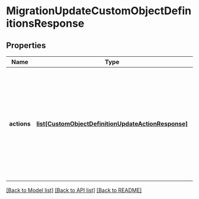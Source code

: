 # MigrationUpdateCustomObjectDefinitionsResponse

## Properties
Name | Type | Description | Notes
------------ | ------------- | ------------- | -------------
**actions** | [**list[CustomObjectDefinitionUpdateActionResponse]**](CustomObjectDefinitionUpdateActionResponse.md) | The actions of updating custom object definitions, to be performed as parts of the migration.  Currently only one action per migration is supported. | [optional] 

[[Back to Model list]](../README.md#documentation-for-models) [[Back to API list]](../README.md#documentation-for-api-endpoints) [[Back to README]](../README.md)


